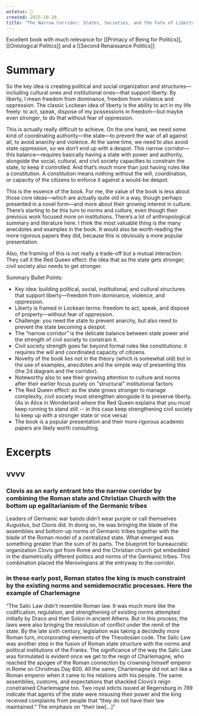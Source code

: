 ```yaml
---
wstatus: 🚧
created: 2025-10-20
title: "The Narrow Corridor: States, Societies, and the Fate of Liberty by Acemoglu and Robinson (2019)"
---
```

Excellent book with much relevance for [[Primacy of Being for Politics]], [[Ontological Politics]] and a [[Second Renaissance Politics]]

# Summary

So the key idea is creating political and social organization and structures—including cultural ones and institutional ones—that support liberty. By liberty, I mean freedom from dominance, freedom from violence and oppression. The classic Lockean idea of liberty is the ability to act in my life freely: to act, speak, dispose of my possessions in freedom—but maybe even stronger, to do that without fear of oppression.

This is actually really difficult to achieve. On the one hand, we need some kind of coordinating authority—the state—to prevent the war of all against all, to avoid anarchy and violence. At the same time, we need to also avoid state oppression, so we don’t end up with a despot. This narrow corridor—this balance—requires basically having a state with power and authority, alongside the social, cultural, and civil society capacities to constrain the state, to keep it controlled. And that’s much more than just having rules like a constitution. A constitution means nothing without the will, coordination, or capacity of the citizens to enforce it against a would-be despot.

This is the essence of the book. For me, the value of the book is less about those core ideas—which are actually quite old in a way, though perhaps presented in a novel form—and more about their growing interest in culture. There’s starting to be this turn to norms and culture, even though their previous work focused more on institutions. There’s a lot of anthropological summary and literature here. I think the most valuable thing is the many anecdotes and examples in the book. It would also be worth reading the more rigorous papers they did, because this is obviously a more popular presentation.

Also, the framing of this is not really a trade-off but a mutual interaction. They call it the Red Queen effect: the idea that as the state gets stronger, civil society also needs to get stronger.

Summary Bullet Points:

- Key idea: building political, social, institutional, and cultural structures that support liberty—freedom from dominance, violence, and oppression.
- Liberty is framed in Lockean terms: freedom to act, speak, and dispose of property—without fear of oppression.
- Challenge: you need the state to prevent anarchy, but also need to prevent the state becoming a despot.
- The “narrow corridor” is the delicate balance between state power and the strength of civil society to constrain it.
- Civil society strength goes far beyond formal rules like constitutions: it requires the will and coordinated capacity of citizens.
- Novelty of the book lies not in the theory (which is somewhat old) but in the use of examples, anecdotes and the simple way of presenting this (the 2d diagram and the corridor).
- Noteworthy also to see their growing attention to culture and norms after their earlier focus purely on "structural" institutional factors
- The Red Queen effect: as the state grows stronger to manage complexity, civil society must strengthen alongside it to preserve liberty. (As in Alice in Wonderland where the Red Queen explains that you must keep running to stand still -- in this case keep strengthening civil society to keep up with a stronger state or vice versa)
- The book is a popular presentation and their more rigorous academic papers are likely worth consulting.

# Excerpts

## vvvv

### Clovis as an early entrant Into the narrow corridor by combining the Roman state and Christian Church with the bottom up egalitarianism of the Germanic tribes

Leaders of Germanic war bands didn’t wear purple or call themselves Augustus, but Clovis did. In doing so, he was bringing the blade of the assemblies and bottom-up norms of Germanic tribes together with the blade of the Roman model of a centralized state. What emerged was something greater than the sum of its parts. The blueprint for bureaucratic organization Clovis got from Rome and the Christian church got embedded in the diametrically different politics and norms of the Germanic tribes. This combination placed the Merovingians at the entryway to the corridor.

### in these early post, Roman states the king is much constraint by the existing norms and semidemocratic processes. Here the example of Charlemagne 

“The Salic Law didn’t resemble Roman law. It was much more like the codification, regulation, and strengthening of existing norms attempted initially by Draco and then Solon in ancient Athens. But in this process, the laws were also bringing the resolution of conflict under the remit of the state. By the late sixth century, legislation was taking a decidedly more Roman turn, incorporating elements of the Theodosian code. The Salic Law was another step in the fusion of Roman state structure with the norms and political institutions of the Franks.
			The significance of the way the Salic Law was formulated is evident once we get to the reign of Charlemagne, who reached the apogee of the Roman connection by crowning himself emperor in Rome on Christmas Day 800. All the same, Charlemagne did not act like a Roman emperor when it came to his relations with his people. The same assemblies, customs, and expectations that shackled Clovis’s reign constrained Charlemagne too. Two royal edicts issued at Regensburg in 789 indicate that agents of the state were misusing their power and the king received complaints from people that “they do not have their law maintained.” The emphasis on “their law[…]”

